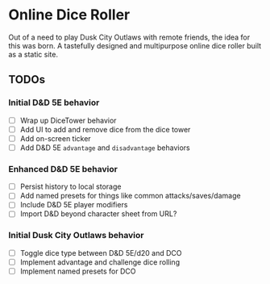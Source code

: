 Online Dice Roller
==================

Out of a need to play Dusk City Outlaws with remote friends, the idea for this was born. A tastefully designed and multipurpose online dice roller built as a static site.

TODOs
-----

### Initial D&D 5E behavior

* [ ] Wrap up DiceTower behavior
* [ ] Add UI to add and remove dice from the dice tower
* [ ] Add on-screen ticker
* [ ] Add D&D 5E `advantage` and `disadvantage` behaviors

### Enhanced D&D 5E behavior

* [ ] Persist history to local storage
* [ ] Add named presets for things like common attacks/saves/damage
* [ ] Include D&D 5E player modifiers
* [ ] Import D&D beyond character sheet from URL?

### Initial Dusk City Outlaws behavior

* [ ] Toggle dice type between D&D 5E/d20 and DCO
* [ ] Implement advantage and challenge dice rolling
* [ ] Implement named presets for DCO
